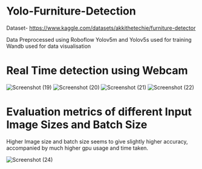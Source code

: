 
# Yolo-Furniture-Detection
Dataset- https://www.kaggle.com/datasets/akkithetechie/furniture-detector


Data Preprocessed using Roboflow
Yolov5m and Yolov5s used for training
Wandb used for data visualisation



# Real Time detection using Webcam

![Screenshot (19)](https://user-images.githubusercontent.com/102578487/160555362-ef898238-70b4-4231-9cae-a650bfda22d0.png)
![Screenshot (20)](https://user-images.githubusercontent.com/102578487/160555378-4c569710-025f-454d-924c-7e73f1031675.png)
![Screenshot (21)](https://user-images.githubusercontent.com/102578487/160555420-b7aed881-f531-4ddd-b919-38b8f6f5b2b9.png)
![Screenshot (22)](https://user-images.githubusercontent.com/102578487/160555443-6b4217f8-9e76-424d-afca-85db34afd40d.png)





# Evaluation metrics of different Input Image Sizes and Batch Size
Higher Image size and batch size seems to give slightly higher accuracy, accompanied by much higher gpu usage and time taken.

![Screenshot (24)](https://user-images.githubusercontent.com/102578487/160555926-8bca6aae-2a3c-4c2f-b5d5-de323d23d060.png)

